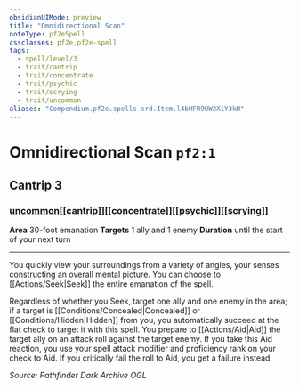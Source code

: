 ```yaml
---
obsidianUIMode: preview
title: "Omnidirectional Scan"
noteType: pf2eSpell
cssclasses: pf2e,pf2e-spell
tags:
  - spell/level/3
  - trait/cantrip
  - trait/concentrate
  - trait/psychic
  - trait/scrying
  - trait/uncommon
aliases: "Compendium.pf2e.spells-srd.Item.l4bHFR9UW2XiY3kH" 
---
```

# Omnidirectional Scan  `pf2:1`  
## Cantrip 3
### [uncommon](uncommon "Uncommon Rarity Trait")[[cantrip]][[concentrate]][[psychic]][[scrying]]

**Area** 30-foot emanation
**Targets** 1 ally and 1 enemy
**Duration** until the start of your next turn
* * * 
You quickly view your surroundings from a variety of angles, your senses constructing an overall mental picture. You can choose to [[Actions/Seek|Seek]] the entire emanation of the spell.

Regardless of whether you Seek, target one ally and one enemy in the area; if a target is [[Conditions/Concealed|Concealed]] or [[Conditions/Hidden|Hidden]] from you, you automatically succeed at the flat check to target it with this spell. You prepare to [[Actions/Aid|Aid]] the target ally on an attack roll against the target enemy. If you take this Aid reaction, you use your spell attack modifier and proficiency rank on your check to Aid. If you critically fail the roll to Aid, you get a failure instead.

*Source: Pathfinder Dark Archive*
*OGL*